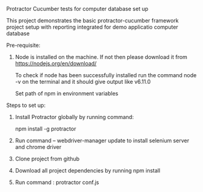 Protractor Cucumber tests for computer database set up

This project demonstrates the basic protractor-cucumber framework project setup with reporting integrated for demo applicatio computer database

Pre-requisite:
 1.	Node is installed on the machine. If not then please download it from https://nodejs.org/en/download/

    To check if node has been successfully installed run the command node -v on the terminal and it	should give output like v6.11.0

    Set path of npm in environment variables


Steps to set up:
1.	Install Protractor globally by running command:

    npm install -g protractor

2.	Run command – webdriver-manager update to install selenium server and chrome driver

3.	Clone project from github

4.  Download all project dependencies by running npm install

4.	Run command : protractor conf.js
